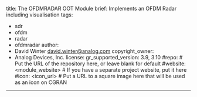 title: The OFDMRADAR OOT Module
brief: Implements an OFDM Radar including visualisation
tags:
  - sdr
  - ofdm
  - radar
  - ofdmradar
author:
  - David Winter <david.winter@analog.com>
copyright_owner:
  - Analog Devices, Inc.
license:
gr_supported_version: 3.9, 3.10
#repo: # Put the URL of the repository here, or leave blank for default
#website: <module_website> # If you have a separate project website, put it here
#icon: <icon_url> # Put a URL to a square image here that will be used as an icon on CGRAN
---
